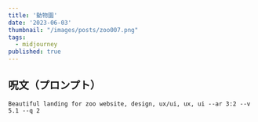 ```yaml
---
title: '動物園'
date: '2023-06-03'
thumbnail: "/images/posts/zoo007.png"
tags:
  - midjourney
published: true
---
```


## 呪文（プロンプト）
```
Beautiful landing for zoo website, design, ux/ui, ux, ui --ar 3:2 --v 5.1 --q 2
```